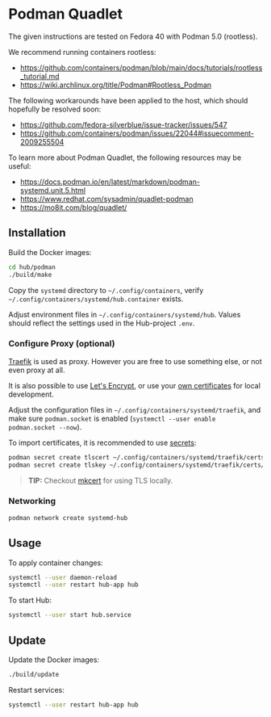 # Podman Quadlet

The given instructions are tested on Fedora 40 with Podman 5.0 (rootless).

We recommend running containers rootless:

- <https://github.com/containers/podman/blob/main/docs/tutorials/rootless_tutorial.md>
- <https://wiki.archlinux.org/title/Podman#Rootless_Podman>

The following workarounds have been applied to the host, which should hopefully be resolved soon:

- <https://github.com/fedora-silverblue/issue-tracker/issues/547>
- <https://github.com/containers/podman/issues/22044#issuecomment-2009255504>

To learn more about Podman Quadlet, the following resources may be useful:

- <https://docs.podman.io/en/latest/markdown/podman-systemd.unit.5.html>
- <https://www.redhat.com/sysadmin/quadlet-podman>
- <https://mo8it.com/blog/quadlet/>

## Installation

Build the Docker images:

```bash
cd hub/podman
./build/make
```

Copy the `systemd` directory to `~/.config/containers`, verify `~/.config/containers/systemd/hub.container` exists.

Adjust environment files in `~/.config/containers/systemd/hub`. Values should reflect the settings used in the Hub-project `.env`.

### Configure Proxy (optional)

[Traefik](https://doc.traefik.io/traefik/) is used as proxy. However you are free to use something else, or not even proxy at all.

It is also possible to use [Let's Encrypt](https://doc.traefik.io/traefik/https/acme/), or use your [own certificates](https://doc.traefik.io/traefik/https/tls/) for local development.

Adjust the configuration files in `~/.config/containers/systemd/traefik`, and make sure `podman.socket` is enabled (`systemctl --user enable podman.socket --now`).

To import certificates, it is recommended to use [secrets](https://www.redhat.com/sysadmin/new-podman-secrets-command):

```bash
podman secret create tlscert ~/.config/containers/systemd/traefik/certs/cert.pem
podman secret create tlskey ~/.config/containers/systemd/traefik/certs/key.pem
```

> **TIP:** Checkout [mkcert](https://github.com/FiloSottile/mkcert) for using TLS locally.

### Networking

```bash
podman network create systemd-hub
```

## Usage

To apply container changes:

```bash
systemctl --user daemon-reload
systemctl --user restart hub-app hub
```

To start Hub:

```bash
systemctl --user start hub.service
```

## Update

Update the Docker images:

```bash
./build/update
```

Restart services:

```bash
systemctl --user restart hub-app hub
```
